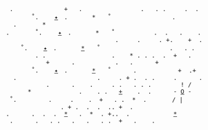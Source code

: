 <pre>
 .              +   .                .   . .     .  .
       ˚.　 　<a href="https://telq.org/" rel="nofollow">✦</a>　.　　　　*　　˚ 　              .       
  .       *                     
.       ˚.　 　<a href="https://0x00sec.org/" rel="nofollow">✦</a>　.　　　　*　　˚ 　        .  .   .    .
                              .     .     . +.    +  .
    ˚.　 　<a href="https://techgaun.github.io/active-forks/" rel="nofollow">✦</a>　.　　　　<a href="https://www.decisionproblem.com/paperclips/" rel="nofollow">*</a>　　˚ 　　　             .   . .
        . .                  .    * . . .  .  +   .
           +      .           .   .      +
       ˚.　 　<a href="https://candybox2.github.io" rel="nofollow">✦</a>　.　　　　<a href="https://thirtydollar.website/" rel="nofollow">*</a>　　˚ 　　　.　　        +  .+
  .                      .     . + .  . .     .      .
           .      .    .     . .   . . .        ! /
      *             .    . .   <a href="https://www.windows93.net/" rel="nofollow">+</a>    .  .      - <a href="https://tr-8r.com/" rel="nofollow">O</a> -
 ˚.　       .     .    .  +   . .  *  .       / |
               . + .  .  .  .. +  .
.      .  .  .  <a href="https://ciechanow.ski/archives/" rel="nofollow">*</a>   .  *  . +..  .            <a href="https://github.com/github/dmca/blob/698806ef45ab3167475296fea203fca662012d5f/2017/2017-07-18-byond.md" rel="nofollow">*</a>
 .      .   . .   .   .   . .  +   .    .           
</pre>
